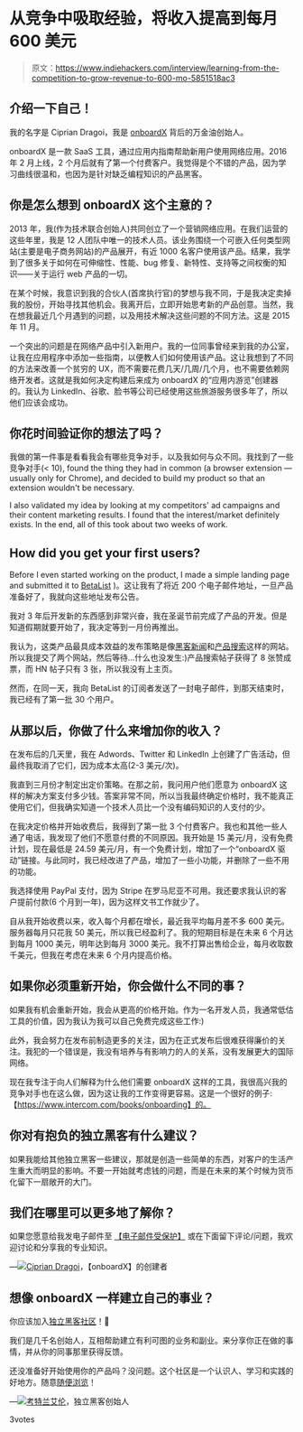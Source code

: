 # 从竞争中吸取经验，将收入提高到每月 600 美元

> 原文：<https://www.indiehackers.com/interview/learning-from-the-competition-to-grow-revenue-to-600-mo-5851518ac3>

## 介绍一下自己！

我的名字是 Ciprian Dragoi，我是 [onboardX](https://www.onboardx.com) 背后的万金油创始人。

onboardX 是一款 SaaS 工具，通过应用内指南帮助新用户使用网络应用。2016 年 2 月上线，2 个月后就有了第一个付费客户。我觉得是个不错的产品，因为学习曲线很温和，也因为是针对缺乏编程知识的产品黑客。

## 你是怎么想到 onboardX 这个主意的？

2013 年，我(作为技术联合创始人)共同创立了一个营销网络应用。在我们运营的这些年里，我是 12 人团队中唯一的技术人员。该业务围绕一个可嵌入任何类型网站(主要是电子商务网站)的产品展开，有近 1000 名客户使用该产品。结果，我学到了很多关于如何在可伸缩性、性能、bug 修复、新特性、支持等之间权衡的知识——关于运行 web 产品的一切。

在某个时候，我意识到我的合伙人(首席执行官)的梦想与我不同，于是我决定卖掉我的股份，开始寻找其他机会。我离开后，立即开始思考新的产品创意。当然，我在想我最近几个月遇到的问题，以及用技术解决这些问题的不同方法。这是 2015 年 11 月。

一个突出的问题是在网络产品中引入新用户。我的一位同事曾经来到我的办公室，让我在应用程序中添加一些指南，以便教人们如何使用该产品。这让我想到了不同的方法来改善一个贫穷的 UX，而不需要花费几天/几周/几个月，也不需要依赖网络开发者。这就是我如何决定构建后来成为 onboardX 的“应用内游览”创建器的。我认为 LinkedIn、谷歌、脸书等公司已经使用这些旅游服务很多年了，所以他们应该会成功。

## 你花时间验证你的想法了吗？

我做的第一件事是看看我会有哪些竞争对手，以及我如何与众不同。我找到了一些竞争对手(< 10), found the thing they had in common (a browser extension — usually only for Chrome), and decided to build my product so that an extension wouldn't be necessary.

I also validated my idea by looking at my competitors' ad campaigns and their content marketing results. I found that the interest/market definitely exists. In the end, all of this took about two weeks of work.

## How did you get your first users?

Before I even started working on the product, I made a simple landing page and submitted it to [BetaList](https://betalist.com/) )。这让我有了将近 200 个电子邮件地址，一旦产品准备好了，我就向这些地址发布公告。

我对 3 年后开发新的东西感到非常兴奋，我在圣诞节前完成了产品的开发。但是知道假期就要开始了，我决定等到一月份再推出。

我认为，这类产品最具成本效益的发布策略是像[黑客新闻](https://news.ycombinator.column)和[产品搜索](https://www.producthunt.com/)这样的网站。所以我提交了两个网站，然后等待...什么也没发生:)产品搜索帖子获得了 8 张赞成票，而 HN 帖子只有 3 张，所以我没有上主页。

然而，在同一天，我向 BetaList 的订阅者发送了一封电子邮件，到那天结束时，我已经有了第一批 30 个用户。

## 从那以后，你做了什么来增加你的收入？

在发布后的几天里，我在 Adwords、Twitter 和 LinkedIn 上创建了广告活动，但最终我取消了它们，因为成本太高(2-3 美元/次)。

我直到三月份才制定出定价策略。在那之前，我问用户他们愿意为 onboardX 这样的解决方案支付多少钱。答案非常不同，所以当我最终确定价格时，我不能真正使用它们，但我确实知道一个技术人员比一个没有编码知识的人支付的少。

在我决定价格并开始收费后，我得到了第一批 3 个付费客户。我也和其他一些人通了电话，我发现了他们不愿意付费的不同原因。我开始是 15 美元/月，没有免费计划，现在最低是 24.59 美元/月，有一个免费计划，增加了一个“onboardX 驱动”链接。与此同时，我已经改进了产品，增加了一些小功能，并删除了一些不用的功能。

我选择使用 PayPal 支付，因为 Stripe 在罗马尼亚不可用。我还要求我认识的客户提前付款(6 个月到一年)，因为这样文书工作就少了。

自从我开始收费以来，收入每个月都在增长，最近我平均每月差不多 600 美元。服务器每月只花我 50 美元，所以我已经盈利了。我的短期目标是在未来 6 个月达到每月 1000 美元，明年达到每月 3000 美元。我不打算出售给企业，每月收取数千美元，但我在考虑在未来 6 个月内提高价格。

## 如果你必须重新开始，你会做什么不同的事？

如果我有机会重新开始，我会从更高的价格开始。作为一名开发人员，我通常低估工具的价值，因为我认为我可以自己免费完成这些工作:)

此外，我会努力在发布前制造更多的关注，因为在正式发布后很难获得廉价的关注。我犯的一个错误是，我没有培养与有影响力的人的关系，没有发展更大的国际网络。

现在我专注于向人们解释为什么他们需要 onboardX 这样的工具，我很高兴我的竞争对手也在这么做，因为这让我的工作变得更容易。这是一个很好的例子:【https://www.intercom.com/books/onboarding】的。

## 你对有抱负的独立黑客有什么建议？

如果我能给其他独立黑客一些建议，那就是创造一些简单的东西，对客户的生活产生重大而明显的影响。不要一开始就考虑钱的问题，而是在未来的某个时候为货币化留下一扇敞开的大门。

## 我们在哪里可以更多地了解你？

如果您愿意给我发电子邮件至 [【电子邮件受保护】](/cdn-cgi/l/email-protection#0c6760696d617c6d4c6b616d6560226f6361) 或在下面留下评论/问题，我欢迎讨论和分享我的专业知识。

—[<picture id="ember8118546" class="user-avatar ember-view user-link__avatar">![](img/82bd3bb4769a3aa1cd13889ee7c0fa91.png)</picture>Ciprian Dragoi](/CiprianDragoi?id=onboard-x-owner)，【onboardX】的创建者

## 想像 onboardX 一样建立自己的事业？

你应该加入[独立黑客社区](/)！🤗

我们是几千名创始人，互相帮助建立有利可图的业务和副业。来分享你正在做的事情，并从你的同事那里获得反馈。

还没准备好开始使用你的产品吗？没问题。这个社区是一个认识人、学习和实践的好地方。随意[随便浏览](/)！

—[<picture id="ember8118551" class="user-avatar ember-view user-link__avatar">![](img/82bd3bb4769a3aa1cd13889ee7c0fa91.png)</picture>考特兰艾伦](/csallen?id=ibTLPyjwVebnZjMGKvz6ztarnuV2)，独立黑客创始人

3votes